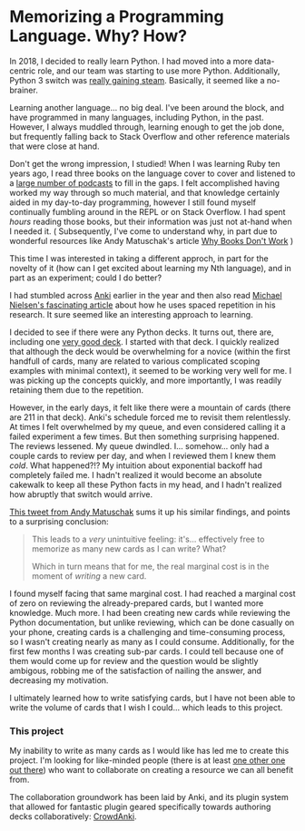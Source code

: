 # Memorizing a Programming Language.  Why?  How?

In 2018, I decided to really learn Python.  I had moved into a more
data-centric role, and our team was starting to use more Python.  Additionally, Python 3 switch was [really gaining steam](https://blogs.dropbox.com/tech/2018/09/how-we-rolled-out-one-of-the-largest-python-3-migrations-ever/).
Basically, it seemed like a no-brainer.

Learning another language... no big deal.  I've been around the block, and have
programmed in many languages, including Python, in the past.  However, I always
muddled through, learning enough to get the job done, but frequently falling
back to Stack Overflow and other reference materials that were close at hand.

Don't get the wrong impression, I studied!  When I was learning Ruby ten years
ago, I read three books on the language cover to cover and listened to a [large
number of podcasts](https://devchat.tv/ruby-rogues/) to fill in the gaps.  I
felt accomplished having worked my way through so much material, and
that knowledge certainly aided in my day-to-day programming, however I still
found myself continually fumbling around in the REPL or on Stack Overflow.  I
had spent *hours* reading those books, but their information was just not
at-hand when I needed it. ( Subsequently, I've come to understand why, in part
due to wonderful resources like Andy Matuschak's article [Why Books Don't
Work](https://andymatuschak.org/books/) )

This time I was interested in taking a different approch, in part for the
novelty of it (how can I get excited about learning my Nth language), and in
part as an experiment; could I do better?

I had stumbled across [Anki](https://apps.ankiweb.net/) earlier in the year and
then also read [Michael Nielsen's fascinating
article](http://augmentingcognition.com/ltm.html) about how he uses spaced
repetition in his research.  It sure seemed like an interesting approach to
learning.

I decided to see if there were any Python decks.  It turns out, there are,
including one [very good deck](https://ankiweb.net/shared/info/51975584).  I
started with that deck.  I quickly realized that although the deck
would be overwhelming for a novice (within the first handfull of cards, many
are related to various complicated scoping examples with minimal context),
it seemed to be working very well for me.  I was picking up the concepts
quickly, and more importantly, I was readily retaining them due to the
repetition.

However, in the early days, it felt like there were a mountain of cards (there
are 211 in that deck).  Anki's schedule forced me to revisit them relentlessly.
At times I felt overwhelmed by my queue, and even considered calling it a
failed experiment a few times.  But then something surprising happened.  The
reviews lessened.  My queue dwindled.  I... somehow... only had a couple cards
to review per day, and when I reviewed them I knew them *cold*.  What
happened?!?  My intuition about exponential backoff had completely failed me.
I hadn't realized it would become an absolute cakewalk to keep all these Python
facts in my head, and I hadn't realized how abruptly that switch would arrive.

[This tweet from Andy
Matuschak](https://mobile.twitter.com/andy_matuschak/status/1075487476674834432)
sums it up his similar findings, and points to a surprising conclusion:

> This leads to a *very* unintuitive feeling: it's… effectively free to
> memorize as many new cards as I can write? What?
>
> Which in turn means that for me, the real marginal cost is in the moment of
> *writing* a new card.

I found myself facing that same marginal cost.  I had reached a marginal cost
of zero on reviewing the already-prepared cards, but I wanted more knowledge.
Much more.  I had been creating new cards while reviewing the Python
documentation, but unlike reviewing, which can be done casually on your phone,
creating cards is a challenging and time-consuming process, so I wasn't
creating nearly as many as I could consume.  Additionally, for the first few
months I was creating sub-par cards.  I could tell because one of them would
come up for review and the question would be slightly ambigous, robbing me of
the satisfaction of nailing the answer, and decreasing my motivation.

I ultimately learned how to write satisfying cards, but I have not been able to
write the volume of cards that I wish I could... which leads to this project.

### This project

My inability to write as many cards as I would like has led me to create this
project.  I'm looking for like-minded people (there is at least [one other one
out there](https://sivers.org/srs)) who want to collaborate on creating a
resource we can all benefit from.

The collaboration groundwork has been laid by Anki, and its plugin system that
allowed for fantastic plugin geared specifically towards authoring decks collaboratively:
[CrowdAnki](https://ankiweb.net/shared/info/1788670778).
